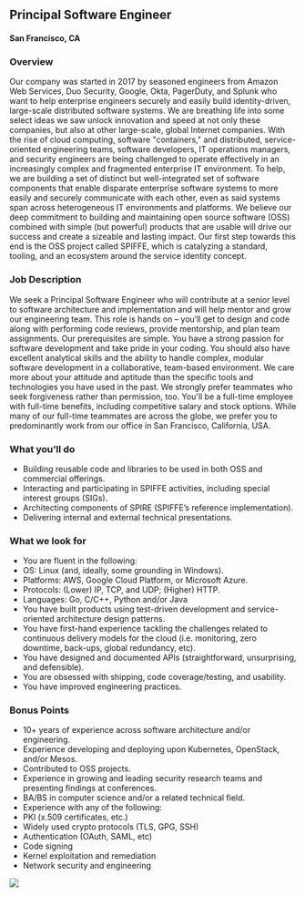 ## Principal Software Engineer
#### San Francisco, CA

### Overview
Our company was started in 2017 by seasoned engineers from Amazon Web Services, Duo Security, Google, Okta, PagerDuty, and Splunk who want to help enterprise engineers securely and easily build identity-driven, large-scale distributed software systems. We are breathing life into some select ideas we saw unlock innovation and speed at not only these companies, but also at other large-scale, global Internet companies.
With the rise of cloud computing, software "containers," and distributed, service-oriented engineering teams, software developers, IT operations managers, and security engineers are being challenged to operate effectively in an increasingly complex and fragmented enterprise IT environment. To help, we are building a set of distinct but well-integrated set of software components that enable disparate enterprise software systems to more easily and securely communicate with each other, even as said systems span across heterogeneous IT environments and platforms.
We believe our deep commitment to building and maintaining open source software (OSS) combined with simple (but powerful) products that are usable will drive our success and create a sizeable and lasting impact. Our first step towards this end is the OSS project called SPIFFE, which is catalyzing a standard, tooling, and an ecosystem around the service identity concept.

### Job Description
We seek a Principal Software Engineer who will contribute at a senior level to software architecture and implementation and will help mentor and grow our engineering team. This role is hands on – you’ll get to design and code along with performing code reviews, provide mentorship, and plan team assignments. Our prerequisites are simple. You have a strong passion for software development and take pride in your coding. You should also have excellent analytical skills and the ability to handle complex, modular software development in a collaborative, team-based environment. We care more about your attitude and aptitude than the specific tools and technologies you have used in the past. We strongly prefer teammates who seek forgiveness rather than permission, too.
You'll be a full-time employee with full-time benefits, including competitive salary and stock options. While many of our full-time teammates are across the globe, we prefer you to predominantly work from our office in San Francisco, California, USA.

### What you’ll do
+	Building reusable code and libraries to be used in both OSS and commercial offerings.
+	Interacting and participating in SPIFFE activities, including special interest groups (SIGs).
+	Architecting components of SPIRE (SPIFFE’s reference implementation).
+	Delivering internal and external technical presentations.

### What we look for
+	You are fluent in the following:
  +	OS: Linux (and, ideally, some grounding in Windows).
  +	Platforms: AWS, Google Cloud Platform, or Microsoft Azure.
  +	Protocols: (Lower) IP, TCP, and UDP; (Higher) HTTP.
  +	Languages: Go, C/C++, Python and/or Java
+	You have built products using test-driven development and service-oriented architecture design patterns.
+	You have first-hand experience tackling the challenges related to continuous delivery models for the cloud (i.e. monitoring, zero downtime, back-ups, global redundancy, etc).
+	You have designed and documented APIs (straightforward, unsurprising, and defensible).
+	You are obsessed with shipping, code coverage/testing, and usability.
+	You have improved engineering practices.

### Bonus Points
+	10+ years of experience across software architecture and/or engineering.
+	Experience developing and deploying upon Kubernetes, OpenStack, and/or Mesos.
+	Contributed to OSS projects.
+	Experience in growing and leading security research teams and presenting findings at conferences.
+	BA/BS in computer science and/or a related technical field.
+	Experience with any of the following:
  +	PKI (x.509 certificates, etc.)
  +	Widely used crypto protocols (TLS, GPG, SSH)
  +	Authentication (OAuth, SAML, etc)
  +	Code signing
  +	Kernel exploitation and remediation
  +	Network security and engineering


[<img src='https://dabuttonfactory.com/button.png?t=Learn+More&f=Calibri-Bold&ts=24&tc=fff&hp=20&vp=8&c=5&bgt=unicolored&bgc=29aafe'>](https://letsrockit.co/job/u2n5dgfszq-principal-software-engineer)
